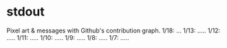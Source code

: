 # stdout
Pixel art &amp; messages with Github's contribution graph.
1/18: ...
1/13: .....
1/12: .....
1/11: .....
1/10: .....
1/9: .....
1/8: .....
1/7: .....

